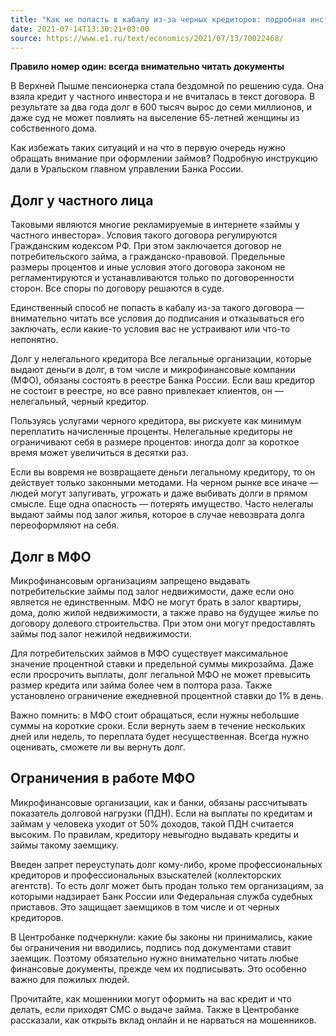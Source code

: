 ```yaml
---
title: "Как не попасть в кабалу из-за черных кредиторов: подробная инструкция от Центробанка"
date: 2021-07-14T13:30:21+03:00
source: https://www.e1.ru/text/economics/2021/07/13/70022468/
---
```


**Правило номер один: всегда внимательно читать документы**

В Верхней Пышме пенсионерка стала бездомной по решению суда. Она взяла кредит у частного инвестора и не вчиталась в текст договора. В результате за два года долг в 600 тысяч вырос до семи миллионов, и даже суд не может повлиять на выселение 65-летней женщины из собственного дома.

Как избежать таких ситуаций и на что в первую очередь нужно обращать внимание при оформлении займов? Подробную инструкцию дали в Уральском главном управлении Банка России.

## Долг у частного лица
Таковыми являются многие рекламируемые в интернете «займы у частного инвестора». Условия такого договора регулируются Гражданским кодексом РФ. При этом заключается договор не потребительского займа, а гражданско-правовой. Предельные размеры процентов и иные условия этого договора законом не регламентируются и устанавливаются только по договоренности сторон. Все споры по договору решаются в суде.

Единственный способ не попасть в кабалу из-за такого договора — внимательно читать все условия до подписания и отказываться его заключать, если какие-то условия вас не устраивают или что-то непонятно.

Долг у нелегального кредитора
Все легальные организации, которые выдают деньги в долг, в том числе и микрофинансовые компании (МФО), обязаны состоять в реестре Банка России. Если ваш кредитор не состоит в реестре, но все равно привлекает клиентов, он — нелегальный, черный кредитор.

Пользуясь услугами черного кредитора, вы рискуете как минимум переплатить начисленные проценты. Нелегальные кредиторы не ограничивают себя в размере процентов: иногда долг за короткое время может увеличиться в десятки раз.

Если вы вовремя не возвращаете деньги легальному кредитору, то он действует только законными методами. На черном рынке все иначе — людей могут запугивать, угрожать и даже выбивать долги в прямом смысле. Еще одна опасность — потерять имущество. Часто нелегалы выдают займы под залог жилья, которое в случае невозврата долга переоформляют на себя.

## Долг в МФО
Микрофинансовым организациям запрещено выдавать потребительские займы под залог недвижимости, даже если оно является не единственным. МФО не могут брать в залог квартиры, дома, долю жилой недвижимости, а также право на будущее жилье по договору долевого строительства. При этом они могут предоставлять займы под залог нежилой недвижимости.

Для потребительских займов в МФО существует максимальное значение процентной ставки и предельной суммы микрозайма. Даже если просрочить выплаты, долг легальной МФО не может превысить размер кредита или займа более чем в полтора раза. Также установлено ограничение ежедневной процентной ставки до 1% в день.

Важно помнить: в МФО стоит обращаться, если нужны небольшие суммы на короткие сроки. Если вернуть заем в течение нескольких дней или недель, то переплата будет несущественная. Всегда нужно оценивать, сможете ли вы вернуть долг.

## Ограничения в работе МФО
Микрофинансовые организации, как и банки, обязаны рассчитывать показатель долговой нагрузки (ПДН). Если на выплаты по кредитам и займам у человека уходит от 50% доходов, такой ПДН считается высоким. По правилам, кредитору невыгодно выдавать кредиты и займы такому заемщику.

Введен запрет переуступать долг кому-либо, кроме профессиональных кредиторов и профессиональных взыскателей (коллекторских агентств). То есть долг может быть продан только тем организациям, за которыми надзирает Банк России или Федеральная служба судебных приставов. Это защищает заемщиков в том числе и от черных кредиторов.

В Центробанке подчеркнули: какие бы законы ни принимались, какие бы ограничения ни вводились, подпись под документами ставит заемщик. Поэтому обязательно нужно внимательно читать любые финансовые документы, прежде чем их подписывать. Это особенно важно для пожилых людей.

Прочитайте, как мошенники могут оформить на вас кредит и что делать, если приходят СМС о выдаче займа. Также в Центробанке рассказали, как открыть вклад онлайн и не нарваться на мошенников.